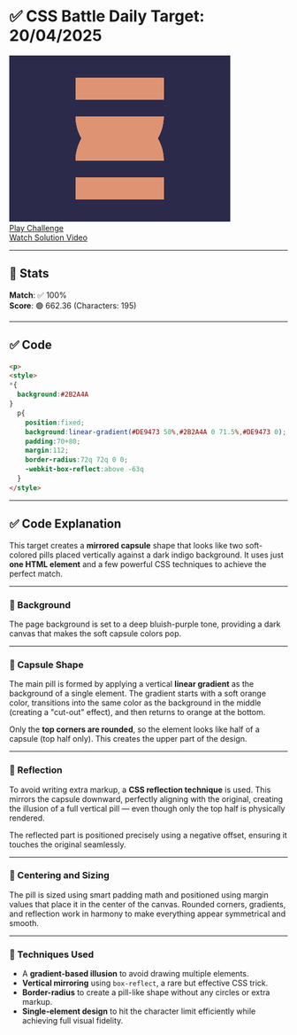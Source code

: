# ✅ CSS Battle Daily Target: 20/04/2025

![Target](./images/20.png)  
[Play Challenge](https://cssbattle.dev/play/WNUoMqFYYJGsQsFHKEUg)  
[Watch Solution Video](https://youtube.com/shorts/8GkmE6XyjEs)

---

## 🔢 Stats

**Match**: ✅ 100%  
**Score**: 🟢 662.36 (Characters: 195)

---

## ✅ Code

```html
<p>
<style>
*{
  background:#2B2A4A
}
  p{
    position:fixed;
    background:linear-gradient(#DE9473 50%,#2B2A4A 0 71.5%,#DE9473 0);
    padding:70+80;
    margin:112;
    border-radius:72q 72q 0 0;
    -webkit-box-reflect:above -63q
  }
</style>
```

---

## ✅ Code Explanation

This target creates a **mirrored capsule** shape that looks like two soft-colored pills placed vertically against a dark indigo background. It uses just **one HTML element** and a few powerful CSS techniques to achieve the perfect match.

---

### 🎨 Background

The page background is set to a deep bluish-purple tone, providing a dark canvas that makes the soft capsule colors pop.

---

### 💊 Capsule Shape

The main pill is formed by applying a vertical **linear gradient** as the background of a single element. The gradient starts with a soft orange color, transitions into the same color as the background in the middle (creating a "cut-out" effect), and then returns to orange at the bottom.

Only the **top corners are rounded**, so the element looks like half of a capsule (top half only). This creates the upper part of the design.

---

### 🔁 Reflection

To avoid writing extra markup, a **CSS reflection technique** is used. This mirrors the capsule downward, perfectly aligning with the original, creating the illusion of a full vertical pill — even though only the top half is physically rendered.

The reflected part is positioned precisely using a negative offset, ensuring it touches the original seamlessly.

---

### 📏 Centering and Sizing

The pill is sized using smart padding math and positioned using margin values that place it in the center of the canvas. Rounded corners, gradients, and reflection work in harmony to make everything appear symmetrical and smooth.

---

### 🧠 Techniques Used

- A **gradient-based illusion** to avoid drawing multiple elements.
- **Vertical mirroring** using `box-reflect`, a rare but effective CSS trick.
- **Border-radius** to create a pill-like shape without any circles or extra markup.
- **Single-element design** to hit the character limit efficiently while achieving full visual fidelity.
